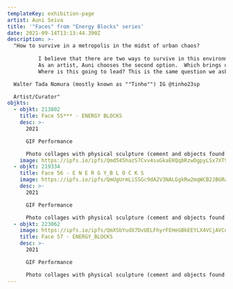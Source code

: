 ```yaml
---
templateKey: exhibition-page
artist: Auni Seiva
title: '"Faces" from "Energy Blocks" series'
date: 2021-09-14T13:13:44.390Z
description: >-
  "How to survive in a metropolis in the midst of urban chaos?
          
          I believe that there are two ways to survive in this environment: Being part of a system created for this purpose or not being part of this system.        
          As an artist, Auni chooses the second option.  Which brings us to another question: How to survive in this environment without surrendering to this system? I think the first step is to have faith.  And she has a lot of it.  Adept of the quantum thought of the materialization of thoughts and the creation of her own reality in a multiverse of possibilities, she goes searching for her treasures in the midst of urban chaos, collecting and gathering them.  Transforming them into objects of power, trophies, symbols that she displays as a surviving warrior in a dystopian world.  Like Augusto de Campos, she transforms garbage into luxury and her fantasy into reality. And it is with this background that she enters the virtual universe.  The metaverses, the internet, the cryptocurrencies, the digital world. In this universe where everything is possible, her faith has no limits.  And within the unlimited, she goes on creating her own universe.  Her path is still young and her exploration is still beginning.  But as a survivor of São Paulo's urban chaos, she is exploring and adapting to this new environment without fear and with a lot of joy. Her objects gain life, gain a function, multiply, and are agglutinated with her own body, which now also becomes a work of art. 
          Where is this going to lead? This is the same question we ask ourselves when we are faced with this new multiverse of possibilities that every day becomes more real among our species.  The digital world. The cryptocurrencies. NFT.

  Walter Tada Nomura (mostly known as ""Tinho"") IG @tinho23sp

  Artist/Curator"
objkts:
  - objkt: 213802
    title: Face 55*** - ENERGY BLOCKS
    desc: >-
      2021

      GIF Performance

      Photo collages with physical sculpture (cement and objects found in the streets) 
    image: https://ipfs.io/ipfs/Qmd545hazS7Cvv4suGkaEKQqbRzwDgpyLSx7XT9TSsN3aP
  - objkt: 219334
    title: Face 56 - E N E R G Y_B L O C K S
    image: https://ipfs.io/ipfs/QmUgUrmLiSSGc9dA2V3NALGgkRw2mqWCB2JBGRaoEoBcsK
    desc: >-
      2021

      GIF Performance

      Photo collages with physical sculpture (cement and objects found in the streets) 
  - objkt: 223062
    image: https://ipfs.io/ipfs/QmXSbYudX7DvUELFhyrFEHeGBkEEYLX4VCjAVCoSGSCdAk
    title: Face 57 - ENERGY_BLOCKS
    desc: >-
      2021

      GIF Performance

      Photo collages with physical sculpture (cement and objects found in the streets)
---
```

